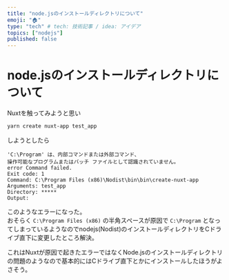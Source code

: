 ```yaml
---
title: "node.jsのインストールディレクトリについて"
emoji: "🏠"
type: "tech" # tech: 技術記事 / idea: アイデア
topics: ["nodejs"]
published: false
---
```

# node.jsのインストールディレクトリについて
Nuxtを触ってみようと思い
```bash
yarn create nuxt-app test_app
```
しようとしたら  
```bash:エラー内容
'C:\Program' は、内部コマンドまたは外部コマンド、
操作可能なプログラムまたはバッチ ファイルとして認識されていません。
error Command failed.
Exit code: 1
Command: C:\Program Files (x86)\Nodist\bin\bin\create-nuxt-app
Arguments: test_app
Directory: *****
Output:
```
このようなエラーになった。  
おそらく `C:\Program Files (x86)` の半角スペースが原因で `C:\Program` となってしまっているようなのでnodejs(Nodist)のインストールディレクトリをCドライブ直下に変更したところ解決。

これはNuxtが原因で起きたエラーではなくNode.jsのインストールディレクトリの問題のようなので基本的にはCドライブ直下とかにインストールしたほうがよさそう。  
